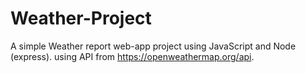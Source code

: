 # Weather-Project
A simple Weather report web-app project using JavaScript and Node (express).
using API from https://openweathermap.org/api.
